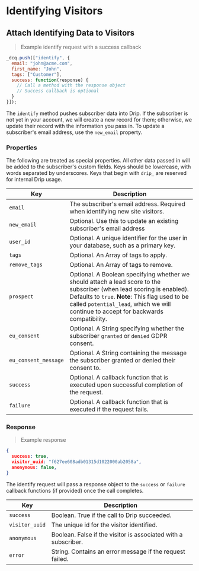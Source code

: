 # Identifying Visitors

## Attach Identifying Data to Visitors

> Example identify request with a success callback

```javascript
_dcq.push(["identify", {
  email: "john@acme.com",
  first_name: "John",
  tags: ["Customer"],
  success: function(response) {
    // Call a method with the response object
    // Success callback is optional
  }
}]);
```

The `identify` method pushes subscriber data into Drip. If the subscriber is not yet in your account, we will create a new record for them; otherwise, we update their record with the information you pass in. To update a subscriber's email address, use the `new_email` property.

### Properties

The following are treated as special properties. All other data passed in will be added to the subscriber's custom fields. Keys should be lowercase, with words separated by underscores. Keys that begin with <code>drip_</code> are reserved for internal Drip usage.

<table>
  <thead>
    <tr>
      <th>Key</th>
      <th>Description</th>
    </tr>
  </thead>
  <tbody>
    <tr>
      <td><code>email</code></td>
      <td>The subscriber's email address. Required when identifying new site visitors.</td>
    </tr>
    <tr>
      <td><code>new_email</code></td>
      <td>Optional. Use this to update an existing subscriber's email address</td>
    </tr>
    <tr>
      <td><code>user_id</code></td>
      <td>Optional. A unique identifier for the user in your database, such as a primary key.</td>
    </tr>
    <tr>
      <td><code>tags</code></td>
      <td>Optional. An Array of tags to apply.</td>
    </tr>
    <tr>
      <td><code>remove_tags</code></td>
      <td>Optional. An Array of tags to remove.</td>
    </tr>
    <tr>
      <td><code>prospect</code></td>
      <td>Optional. A Boolean specifying whether we should attach a lead score to the subscriber (when lead scoring is enabled). Defaults to <code>true</code>. <strong>Note</strong>: This flag used to be called <code>potential_lead</code>, which we will continue to accept for backwards compatibility.</td>
    </tr>
    <tr>
      <td><code>eu_consent</code></td>
      <td>Optional. A String specifying whether the subscriber <code>granted</code> or <code>denied</code> GDPR consent.</td>
    </tr>
    <tr>
      <td><code>eu_consent_message</code></td>
      <td>Optional. A String containing the message the subscriber granted or denied their consent to.</td>
    </tr>
    <tr>
      <td><code>success</code></td>
      <td>Optional. A callback function that is executed upon successful completion of the request.</td>
    </tr>
    <tr>
      <td><code>failure</code></td>
      <td>Optional. A callback function that is executed if the request fails.</td>
    </tr>
  </tbody>
</table>

### Response

> Example response

```json
{
  success: true,
  visitor_uuid: "f627ee608adb01315d1022000ab2058a",
  anonymous: false,
}
```

The identify request will pass a response object to the <code>success</code> or <code>failure</code> callback functions (if provided) once the call completes.

<table>
  <thead>
    <tr>
      <th>Key</th>
      <th>Description</th>
    </tr>
  </thead>
  <tbody>
    <tr>
      <td><code>success</code></td>
      <td>Boolean. True if the call to Drip succeeded.</td>
    </tr>
    <tr>
      <td><code>visitor_uuid</code></td>
      <td>The unique id for the visitor identified.</td>
    </tr>
    <tr>
      <td><code>anonymous</code></td>
      <td>Boolean. False if the visitor is associated with a subscriber.</td>
    </tr>
    <tr>
      <td><code>error</code></td>
      <td>String. Contains an error message if the request failed.</td>
    </tr>
  </tbody>
</table>

